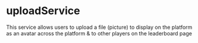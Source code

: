 # uploadService

This service allows users to upload a file (picture) to display on the platform as an avatar across the platform & to other players on the leaderboard page
